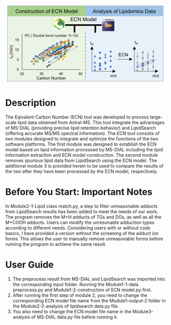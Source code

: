 ![image](https://github.com/YaoChen-2021/ECN-Tool/blob/master/graphic%20abstrac-2.jpg)
# Description
The Eqivalent Carbon Number (ECN) tool was developed to process large-scale lipid data obtained from Astral-MS. This tool integrate the advantages of MS-DIAL (providing precise lipid retention behavior) and LipidSearch (offering accurate MS/MS spectral information). The ECN tool consists of two modules designed to integrate and optimize the functions of the two software platforms. The first module was designed to establish the ECN model based on lipid information processed by MS-DIAL including the lipid information extraction and ECN model construction. The second module removes spurious lipid data from LipidSearch using the ECN model. The additional module 3 is provided herein to be used to compare the results of the two after they have been processed by the ECN model, respectively.
# Before You Start: Important Notes
In Module2-1-Lipid class match.py, a step to filter unreasonable adducts from LipidSearch results has been added to meet the needs of our work. The program removes the M+H adducts of TGs and DGs, as well as all the M+COOH adducts. Users can modify the unresonable adduction types according to different needs. Considering users with or without code basics, I have provided a version without the screening of the adduct ion forms. This allows the user to manually remove unreasonable forms before running the program to achieve the same result.
# User Guide 
1. The preprocess result from MS-DIAL and LipidSearch was imported into the corresponding input folder. Running the Module1-1-data preprocess.py and Module1-2-construction of ECN model.py first.
2. After running the first step of module 2, you need to change the corresponding ECN model file name from the Module1-output-2 folder in the Module2-2-analysis of lipidsearch data.py file.
3. You also need to change the ECN model file name in the Module3-analysis of MS-DIAL data.py file before running it.
